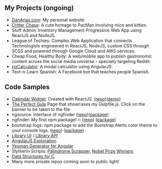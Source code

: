 ## My Projects (ongoing)

* [DanArias.com](http://www.decahub.com/): My personal website
* [Critter Chase](https://critterchase.com/): A cute homage to PacMan involving mice and kitties.
* Stuff Admin: Inventory Management Progressive Web App using ReactJS and NodeJS.
* League of Techies: Complex Web Application that connects Technologists engineered in ReactJS, NodeJS, custom CSS through SCSS and powered through Google Cloud and AWS services. 
* Cheap Food, Healthy Body: A web/mobile app to publish gastronomic content across the social media universe - specially targeting Reddit.
* [ngCalculator](https://decahub.github.io/ngCalculator/): A modal calculator using AngularJS:
* Text-n-Learn Spanish: A Facebook bot that teaches people Spanish.

## Code Samples

* [Calendar Widget](https://dh-calendar-widget.firebaseapp.com/): Created with ReactJS. ([repo](https://github.com/DecaHub/dh-calendar-widget))([demo](https://dh-calendar-widget.firebaseapp.com/))
* [The Perfect Gulp](https://decauniversity.github.io/Gulping/) Page that showcases my Gulpfile.js. Click on the banner to be taken to the file.
* ngsource: Interface of ngfinder ([repo](https://github.com/DecaHub/ngsource))([package](https://www.npmjs.com/package/ngsource))
* ngfinder: My first npm package! 🔥  ([repo](https://github.com/DecaHub/ngfinder)) ([package](https://www.npmjs.com/package/ngfinder))
* bootstrap-logs: npm package to add the Bootstrap Alerts color theme to your console logs. ([repo](https://github.com/DecaHub/bootstrap-logs)) ([package](https://www.npmjs.com/package/bootstrap-logs))
* [Library UI](https://github.com/DecaHub/library_ui) / [Library API](https://github.com/DecaHub/library_api)
* [AngularJS Exploration](https://github.com/DecaUniversity/ng1)
* [Yeoman Generator for Angular](https://github.com/DecaHub/generator-deca-angular)
* Slytherin Scripts: [Palindrome Scrapper](https://github.com/PyPyYa/palindrome_scrapper/blob/master/palindrome.py), [Nobel Prize Winners](https://github.com/PyPyYa/nobel-winners/blob/master/nobel_winners/spiders/nwinners_list_spider.py)
* [Data Structures for C](https://github.com/CWorlds/DataStructures-forC-API)
* Many more private repos coming soon to public light!
